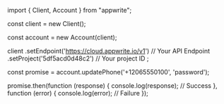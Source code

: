 import { Client, Account } from "appwrite";

const client = new Client();

const account = new Account(client);

client
    .setEndpoint('https://cloud.appwrite.io/v1') // Your API Endpoint
    .setProject('5df5acd0d48c2') // Your project ID
;

const promise = account.updatePhone('+12065550100', 'password');

promise.then(function (response) {
    console.log(response); // Success
}, function (error) {
    console.log(error); // Failure
});